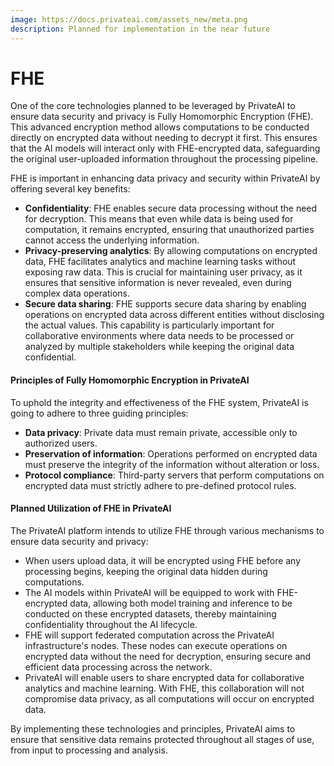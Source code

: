 ```yaml
---
image: https://docs.privateai.com/assets_new/meta.png
description: Planned for implementation in the near future
---
```


# FHE

One of the core technologies planned to be leveraged by PrivateAI to ensure data security and privacy is Fully Homomorphic Encryption (FHE). This advanced encryption method allows computations to be conducted directly on encrypted data without needing to decrypt it first. This ensures that the AI models will interact only with FHE-encrypted data, safeguarding the original user-uploaded information throughout the processing pipeline.

FHE is important in enhancing data privacy and security within PrivateAI by offering several key benefits:

- **Confidentiality**: FHE enables secure data processing without the need for decryption. This means that even while data is being used for computation, it remains encrypted, ensuring that unauthorized parties cannot access the underlying information.
- **Privacy-preserving analytics**: By allowing computations on encrypted data, FHE facilitates analytics and machine learning tasks without exposing raw data. This is crucial for maintaining user privacy, as it ensures that sensitive information is never revealed, even during complex data operations.
- **Secure data sharing**: FHE supports secure data sharing by enabling operations on encrypted data across different entities without disclosing the actual values. This capability is particularly important for collaborative environments where data needs to be processed or analyzed by multiple stakeholders while keeping the original data confidential.

#### Principles of Fully Homomorphic Encryption in PrivateAI

To uphold the integrity and effectiveness of the FHE system, PrivateAI is going to adhere to three guiding principles:

- **Data privacy**: Private data must remain private, accessible only to authorized users.
- **Preservation of information**: Operations performed on encrypted data must preserve the integrity of the information without alteration or loss.
- **Protocol compliance**: Third-party servers that perform computations on encrypted data must strictly adhere to pre-defined protocol rules.

#### Planned Utilization of FHE in PrivateAI

The PrivateAI platform intends to utilize FHE through various mechanisms to ensure data security and privacy:

- When users upload data, it will be encrypted using FHE before any processing begins, keeping the original data hidden during computations.
- The AI models within PrivateAI will be equipped to work with FHE-encrypted data, allowing both model training and inference to be conducted on these encrypted datasets, thereby maintaining confidentiality throughout the AI lifecycle.
- FHE will support federated computation across the PrivateAI infrastructure's nodes. These nodes can execute operations on encrypted data without the need for decryption, ensuring secure and efficient data processing across the network.
- PrivateAI will enable users to share encrypted data for collaborative analytics and machine learning. With FHE, this collaboration will not compromise data privacy, as all computations will occur on encrypted data.

By implementing these technologies and principles, PrivateAI aims to ensure that sensitive data remains protected throughout all stages of use, from input to processing and analysis.

